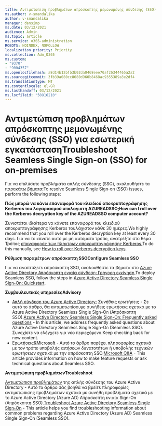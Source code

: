```yaml
---
title: Αντιμετώπιση προβλημάτων απρόσκοπτης μεμονωμένης σύνδεσης (SSO) για εσωτερική εγκατάσταση
ms.author: v-smandalika
author: v-smandalika
manager: dansimp
ms.date: 03/12/2021
audience: Admin
ms.topic: article
ms.service: o365-administration
ROBOTS: NOINDEX, NOFOLLOW
localization_priority: Priority
ms.collection: Adm_O365
ms.custom:
- "9370"
- "9004357"
ms.openlocfilehash: a8d14b12bfb3b02da0468eee70af26344465a2a2
ms.sourcegitcommit: 3fb39a080cc8680d960b8468ac9355389a3e2df4
ms.translationtype: MT
ms.contentlocale: el-GR
ms.lasthandoff: 03/12/2021
ms.locfileid: "50816210"
---
```

# <a name="troubleshoot-seamless-single-sign-on-sso-for-on-premises"></a><span data-ttu-id="317f4-102">Αντιμετώπιση προβλημάτων απρόσκοπτης μεμονωμένης σύνδεσης (SSO) για εσωτερική εγκατάσταση</span><span class="sxs-lookup"><span data-stu-id="317f4-102">Troubleshoot Seamless Single Sign-on (SSO) for on-premises</span></span>

<span data-ttu-id="317f4-103">Για να επιλύσετε προβλήματα απλής σύνδεσης (SSO), ακολουθήστε τα παρακάτω βήματα:</span><span class="sxs-lookup"><span data-stu-id="317f4-103">To resolve Seamless Single Sign-on (SSO) issues, perform the following steps:</span></span>

<span data-ttu-id="317f4-104">**Πώς μπορώ να κάνω επαναφορά του κλειδιού αποκρυπτογράφησης Kerberos του λογαριασμού υπολογιστή AZUREADSSO;**</span><span class="sxs-lookup"><span data-stu-id="317f4-104">**How can I roll over the Kerberos decryption key of the AZUREADSSO computer account?**</span></span>

<span data-ttu-id="317f4-105">Συνιστάται ιδιαίτερα να κάνετε επαναφορά του κλειδιού αποκρυπτογράφησης Kerberos τουλάχιστον κάθε 30 ημέρες.</span><span class="sxs-lookup"><span data-stu-id="317f4-105">We highly recommend that you roll over the Kerberos decryption key at least every 30 days.</span></span> <span data-ttu-id="317f4-106">Για να το κάνετε αυτό με μη αυτόματο τρόπο, ανατρέξτε στο θέμα Τρόπος [επαναφοράς των πλήκτρων αποκρυπτογράφησης Kerberos.](https://docs.microsoft.com/azure/active-directory/hybrid/how-to-connect-sso-faq#)</span><span class="sxs-lookup"><span data-stu-id="317f4-106">To do this manually, see [How to roll over Kerberos decryption keys](https://docs.microsoft.com/azure/active-directory/hybrid/how-to-connect-sso-faq#).</span></span>

<span data-ttu-id="317f4-107">**Ρύθμιση παραμέτρων απρόσκοπτη SSO**</span><span class="sxs-lookup"><span data-stu-id="317f4-107">**Configure Seamless SSO**</span></span>

<span data-ttu-id="317f4-108">Για να αναπτύξετε απρόσκοπτη SSO, ακολουθήστε τα βήματα στο [Azure Active Directory Απρόσκοπτη ενιαία σύνδεση: Γρήγορη εκκίνηση.](https://docs.microsoft.com/azure/active-directory/hybrid/how-to-connect-sso-quick-start#step-5-roll-over-keys)</span><span class="sxs-lookup"><span data-stu-id="317f4-108">To deploy Seamless SSO, follow the steps in [Azure Active Directory Seamless Single Sign-On: Quickstart](https://docs.microsoft.com/azure/active-directory/hybrid/how-to-connect-sso-quick-start#step-5-roll-over-keys).</span></span>

<span data-ttu-id="317f4-109">**Συμβουλευτικές υπηρεσίες**</span><span class="sxs-lookup"><span data-stu-id="317f4-109">**Advisory**</span></span>

- <span data-ttu-id="317f4-110">[Απλή σύνδεση του Azure Active Directory:](https://docs.microsoft.com/azure/active-directory/hybrid/how-to-connect-sso-faq) Συνήθεις ερωτήσεις - Σε αυτό το άρθρο, θα αντιμετωπίσουμε συνήθεις ερωτήσεις σχετικά με το Azure Active Directory Seamless Single Sign-On (Απρόσκοπτη SSO).</span><span class="sxs-lookup"><span data-stu-id="317f4-110">[Azure Active Directory Seamless Single Sign-On: Frequently asked questions](https://docs.microsoft.com/azure/active-directory/hybrid/how-to-connect-sso-faq) - In this article, we address frequently asked questions about Azure Active Directory Seamless Single Sign-On (Seamless SSO).</span></span> <span data-ttu-id="317f4-111">Συνεχίστε να ελέγχετε για νέο περιεχόμενο.</span><span class="sxs-lookup"><span data-stu-id="317f4-111">Keep checking back for new content.</span></span>
- <span data-ttu-id="317f4-112">[Ερωτήσεις&Microsoft](https://docs.microsoft.com/answers/topics/azure-ad-single-sign-on.html) - Αυτό το άρθρο παρέχει πληροφορίες σχετικά με τον τρόπο υποβολής αιτήσεων δυνατοτήτων ή υποβολής τεχνικών ερωτήσεων σχετικά με την απρόσκοπτη SSO.</span><span class="sxs-lookup"><span data-stu-id="317f4-112">[Microsoft Q&A](https://docs.microsoft.com/answers/topics/azure-ad-single-sign-on.html) - This article provides information on how to make feature requests or ask technical questions about Seamless SSO.</span></span>

<span data-ttu-id="317f4-113">**Αντιμετώπιση προβλημάτων**</span><span class="sxs-lookup"><span data-stu-id="317f4-113">**Troubleshoot**</span></span>

<span data-ttu-id="317f4-114">[Αντιμετώπιση προβλημάτων](https://docs.microsoft.com/azure/active-directory/hybrid/tshoot-connect-sso) της απλής σύνδεσης του Azure Active Directory - Αυτό το άρθρο σάς βοηθά να βρείτε πληροφορίες αντιμετώπισης προβλημάτων σχετικά με συνήθη προβλήματα σχετικά με το Azure Active Directory (Azure AD) Απρόσκοπτη ενιαία Sign-On (Απρόσκοπτη SSO).</span><span class="sxs-lookup"><span data-stu-id="317f4-114">[Troubleshoot Azure Active Directory Seamless Single Sign-On](https://docs.microsoft.com/azure/active-directory/hybrid/tshoot-connect-sso) - This article helps you find troubleshooting information about common problems regarding Azure Active Directory (Azure AD) Seamless Single Sign-On (Seamless SSO).</span></span>







